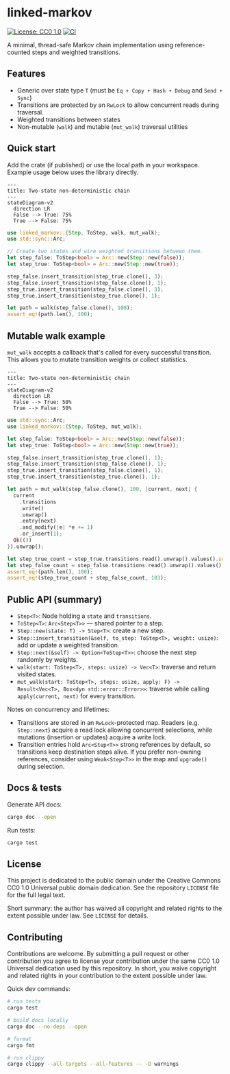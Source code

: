 # linked-markov

[![License: CC0 1.0](https://img.shields.io/badge/license-CC0%201.0-lightgrey.svg)](LICENSE)
[![CI](https://github.com/Gitopolis/linked-markov/actions/workflows/ci.yml/badge.svg)](https://github.com/Gitopolis/linked-markov/actions)

A minimal, thread-safe Markov chain implementation using reference-counted steps and weighted transitions.

## Features

- Generic over state type `T` (must be `Eq + Copy + Hash + Debug` and `Send + Sync`)
- Transitions are protected by an `RwLock` to allow concurrent reads during traversal.
- Weighted transitions between states
- Non-mutable (`walk`) and mutable (`mut_walk`) traversal utilities

## Quick start

Add the crate (if published) or use the local path in your workspace. Example usage below uses the library directly.

```mermaid
---
title: Two-state non-deterministic chain
---
stateDiagram-v2
  direction LR
  False --> True: 75%
  True --> False: 75%
```

```rust
use linked_markov::{Step, ToStep, walk, mut_walk};
use std::sync::Arc;

// Create two states and wire weighted transitions between them.
let step_false: ToStep<bool> = Arc::new(Step::new(false));
let step_true: ToStep<bool> = Arc::new(Step::new(true));

step_false.insert_transition(step_true.clone(), 3);
step_false.insert_transition(step_false.clone(), 1);
step_true.insert_transition(step_false.clone(), 3);
step_true.insert_transition(step_true.clone(), 1);

let path = walk(step_false.clone(), 100);
assert_eq!(path.len(), 100);
```

## Mutable walk example

`mut_walk` accepts a callback that's called for every successful transition. This allows you to mutate transition weights or collect statistics.

```mermaid
---
title: Two-state non-deterministic chain
---
stateDiagram-v2
  direction LR
  False --> True: 50%
  True --> False: 50%
```

```rust
use std::sync::Arc;
use linked_markov::{Step, ToStep, mut_walk};

let step_false: ToStep<bool> = Arc::new(Step::new(false));
let step_true: ToStep<bool> = Arc::new(Step::new(true));

step_false.insert_transition(step_true.clone(), 1);
step_false.insert_transition(step_false.clone(), 1);
step_true.insert_transition(step_false.clone(), 1);
step_true.insert_transition(step_true.clone(), 1);

let path = mut_walk(step_false.clone(), 100, |current, next| {
  current
    .transitions
    .write()
    .unwrap()
    .entry(next)
    .and_modify(|e| *e += 1)
    .or_insert(1);
  Ok(())
}).unwrap();

let step_true_count = step_true.transitions.read().unwrap().values().sum::<usize>();
let step_false_count = step_false.transitions.read().unwrap().values().sum::<usize>();
assert_eq!(path.len(), 100);
assert_eq!(step_true_count + step_false_count, 103);
```

## Public API (summary)

- `Step<T>`: Node holding a `state` and `transitions`.
- `ToStep<T>`: `Arc<Step<T>>` — shared pointer to a step.
- `Step::new(state: T) -> Step<T>`: create a new step.
- `Step::insert_transition(&self, to_step: ToStep<T>, weight: usize)`: add or update a weighted transition.
- `Step::next(&self) -> Option<ToStep<T>>`: choose the next step randomly by weights.
- `walk(start: ToStep<T>, steps: usize) -> Vec<T>`: traverse and return visited states.
- `mut_walk(start: ToStep<T>, steps: usize, apply: F) -> Result<Vec<T>, Box<dyn std::error::Error>>`: traverse while calling `apply(current, next)` for every transition.

Notes on concurrency and lifetimes:

- Transitions are stored in an `RwLock`-protected map. Readers (e.g. `Step::next`) acquire a read lock allowing concurrent selections, while mutations (insertion or updates) acquire a write lock.
- Transition entries hold `Arc<Step<T>>` strong references by default, so transitions keep destination steps alive. If you prefer non-owning references, consider using `Weak<Step<T>>` in the map and `upgrade()` during selection.

## Docs & tests

Generate API docs:

```bash
cargo doc --open
```

Run tests:

```bash
cargo test
```

## License

This project is dedicated to the public domain under the Creative Commons
CC0 1.0 Universal public domain dedication. See the repository `LICENSE`
file for the full legal text.

Short summary: the author has waived all copyright and related rights to
the extent possible under law. See `LICENSE` for details.

## Contributing

Contributions are welcome. By submitting a pull request or other
contribution you agree to license your contribution under the same
CC0 1.0 Universal dedication used by this repository. In short, you
waive copyright and related rights in your contribution to the extent
possible under law.

Quick dev commands:

```bash
# run tests
cargo test

# build docs locally
cargo doc --no-deps --open

# format
cargo fmt

# run clippy
cargo clippy --all-targets --all-features -- -D warnings
```
